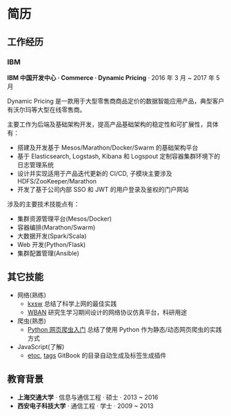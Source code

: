 # 简历

## 工作经历

### IBM

**IBM 中国开发中心 · Commerce · Dynamic Pricing** · 2016 年 3 月 ~ 2017 年 5 月

Dynamic Pricing 是一款用于大型零售商商品定价的数据智能应用产品，典型客户有沃尔玛等大型在线零售商。

主要工作为后端及基础架构开发，提高产品基础架构的稳定性和可扩展性，具体有：

- 搭建及开发基于 Mesos/Marathon/Docker/Swarm 的基础架构平台
- 基于 Elasticsearch, Logstash, Kibana 和 Logspout 定制容器集群环境下的日志管理系统
- 设计并实现适用于产品迭代更新的 CI/CD, 子模块主要涉及 HDFS/ZooKeeper/Marathon
- 开发了基于公司内部 SSO 和 JWT 的用户登录及鉴权的门户网站

涉及的主要技术技能点有：

- 集群资源管理平台(Mesos/Docker)
- 容器编排(Marathon/Swarm)
- 大数据开发(Spark/Scala)
- Web 开发(Python/Flask)
- 集群配置管理(Ansible)

## 其它技能

- 网络(熟练)
  - [kxsw](https://github.com/sjtug/kxsw/wiki) 总结了科学上网的最佳实践
  - [WBAN](https://github.com/billryan/WBAN-OPNET-Simulation) 研究生学习期间设计的网络协议仿真平台，科研用途
- 爬虫(熟悉)
  - [Python 网页爬虫入门](https://blog.yuanbin.me/posts/2018-03/2018-03-15_13-44-59.html) 总结了使用 Python 作为静态/动态网页爬虫的实践方式
- JavaScript(了解)
  - [etoc](https://github.com/billryan/gitbook-plugin-etoc), [tags](https://github.com/billryan/gitbook-plugin-tags) GitBook 的目录自动生成及标签生成插件

## 教育背景

- **上海交通大学** · 信息与通信工程 · 硕士 · 2013 ~ 2016
- **西安电子科技大学** · 通信工程 · 学士 · 2009 ~ 2013